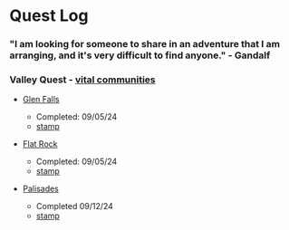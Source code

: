 # Quest Log
### "I am looking for someone to share in an adventure that I am arranging, and it's very difficult to find anyone." - Gandalf

### Valley Quest - [vital communities](https://vitalcommunities.org/quests/)

- [Glen Falls](https://vitalcommunities.org/wp-content/uploads/2021/05/Fairlee-Glen-Falls-Quest-4-Mar20.pdf)
    - Completed: 09/05/24
    - [stamp](/workspaces/CouchFort/dataBase/quests/stamps/GlenFalls_090524.png)

- [Flat Rock](https://vitalcommunities.org/wp-content/uploads/2021/05/Flat-Rock-Quest-5-Mar20.pdf)
    - Completed: 09/05/24 
    - [stamp](/workspaces/CouchFort/dataBase/quests/stamps/FlatRock_090524.png)

- [Palisades](http://vitalcommunities.org/quest/palisades/?doing_wp_cron=1725678545.8877799510955810546875)
    - Completed 09/12/24
    - [stamp](/workspaces/CouchFort/dataBase/quests/stamps/Palisades_091224.png)
